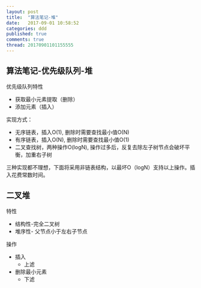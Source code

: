 ```yaml
---
layout: post
title:  "算法笔记-堆"
date:   2017-09-01 10:58:52
categories: ddd
published: true
comments: true
thread: 20170901101155555
---
```

算法笔记-优先级队列-堆
---
优先级队列特性
- 获取最小元素提取（删除）
- 添加元素（插入）

实现方式：
- 无序链表，插入O(1), 删除时需要查找最小值O(N)
- 有序链表，插入O(N), 删除时需要查找最小值O(1)
- 二叉查找树，两种操作O(logN), 操作过多后，反复去除左子树节点会破坏平衡，加重右子树

三种实现都不理想，下面将采用非链表结构，以最坏O（logN）支持以上操作。插入花费常数时间。

## 二叉堆
特性
- 结构性-完全二叉树
- 堆序性- 父节点小于左右子节点

操作
- 插入
    - 上滤
- 删除最小元素
    - 下滤
